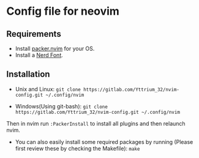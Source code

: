 # Config file for neovim

## Requirements
- Install [packer.nvim](https://github.com/wbthomason/packer.nvim#quickstart) for your OS.
- Install a [Nerd Font](https://www.nerdfonts.com/).

## Installation
- Unix and Linux:
`git clone https://gitlab.com/Yttrium_32/nvim-config.git ~/.config/nvim`

- Windows(Using git-bash):
`git clone https://gitlab.com/Yttrium_32/nvim-config.git ~/.config/nvim`

Then in nvim run `:PackerInstall` to install all plugins and then relaunch nvim.

- You can also easily install some required packages by running (Please first review these by checking the Makefile):
`make`

